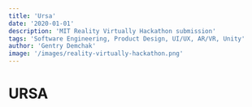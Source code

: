 ```yaml
---
title: 'Ursa'
date: '2020-01-01'
description: 'MIT Reality Virtually Hackathon submission'
tags: 'Software Engineering, Product Design, UI/UX, AR/VR, Unity'
author: 'Gentry Demchak'
image: '/images/reality-virtually-hackathon.png'
---
```


# URSA